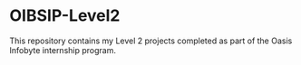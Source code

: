 # OIBSIP-Level2
This repository contains my Level 2 projects completed as part of the Oasis Infobyte internship program. 
